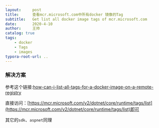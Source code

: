 ```yaml
---
layout:     post
title:      查看mcr.microsoft.com中所有docker 镜像的Tag
subtitle:   Get list all docker image tags of mcr.microsoft.com
date:       2020-4-10
author:     王帅
catalog: true
tags:
    - docker
    - Tags
    - images
typora-root-url: ..
---
```


### 解决方案

参考这个链接:[how-can-i-list-all-tags-for-a-docker-image-on-a-remote-registry](https://stackoverflow.com/questions/28320134/how-can-i-list-all-tags-for-a-docker-image-on-a-remote-registry)

直接访问：[https://mcr.microsoft.com/v2/dotnet/core/runtime/tags/list](https://mcr.microsoft.com/v2/dotnet/core/runtime/tags/list)即可

其它的`sdk`、`aspnet`同理